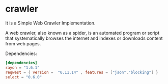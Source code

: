 # crawler

It is a Simple Web Crawler Implementation.

A web crawler, also known as a spider, is an automated program or script that systematically browses the internet and indexes or downloads content from web pages.

Dependencies:
```toml
[dependencies]
rayon = "1.6.1"
reqwest = { version =  "0.11.14" , features = ["json","blocking"] }
select = "0.6.0"

```
